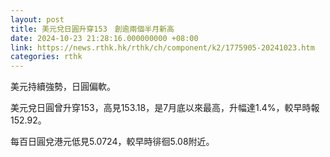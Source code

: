 ```yaml
---
layout: post
title: 美元兌日圓升穿153　創逾兩個半月新高
date: 2024-10-23 21:28:16.000000000 +08:00
link: https://news.rthk.hk/rthk/ch/component/k2/1775905-20241023.htm
categories: rthk
---
```


美元持續強勢，日圓偏軟。

美元兌日圓曾升穿153，高見153.18，是7月底以來最高，升幅達1.4%，較早時報152.92。

每百日圓兌港元低見5.0724，較早時徘徊5.08附近。
